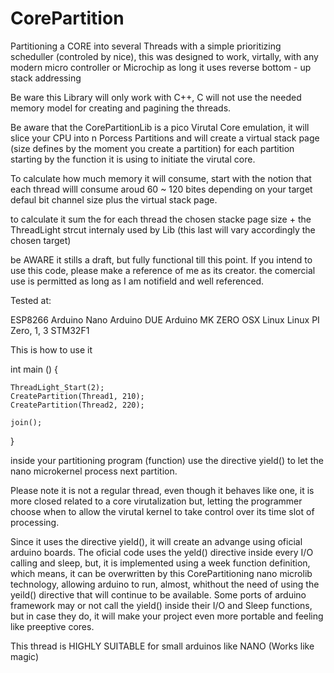 # CorePartition
Partitioning a CORE into several Threads with a simple prioritizing scheduller (controled by nice), this was designed to work, virtally, with any modern micro controller or Microchip as long it uses reverse bottom - up stack addressing

Be ware this Library will only work with C++, C will not use the needed memory model for creating and pagining the threads.

Be aware that the CorePartitionLib is a pico Virutal Core emulation, it will slice your CPU into n Porcess Partitions and will create  a virtual stack page (size defines by the moment you create a partition) for each partition starting by the function it is using to initiate the virutal core.

To calculate how much memory it will consume, start with the notion that each thread willl consume aroud 60 ~ 120 bites depending on your target defaul bit channel size plus the virtual stack page. 

 to calculate it sum the for each thread the chosen stacke page size + the ThreadLight strcut internaly used by Lib (this last will vary accordingly the chosen target)

be AWARE it stills a draft, but fully functional till this point. If you intend  to use this code, please make a reference of me as its creator. the comercial use is permitted as long as I am notifield and well referenced.

Tested at:

   ESP8266
   Arduino Nano
   Arduino DUE
   Arduino MK ZERO
   OSX
   Linux
   Linux PI Zero, 1, 3 
   STM32F1

This is how to use it 


int main ()
{

    ThreadLight_Start(2);   
    CreatePartition(Thread1, 210);
    CreatePartition(Thread2, 220);

    join();
}


inside your partitioning program (function) use the directive yield() to let the nano microkernel process next partition.

Please note it is not a regular thread, even though it behaves like one, it is more closed related to a core virutalization but, letting the programmer choose when to allow the virutal kernel to take control over its time slot of processing.

Since it uses the directive yield(), it will create an advange using oficial arduino boards. The oficial code uses the yeld() directive inside every I/O calling and sleep, but, it is implemented using a week function definition, which means, it can be overwritten by this CorePartitioning nano microlib technology, allowing arduino to run, almost, whithout the need of using the yeild() directive that will continue to be available. Some ports of arduino framework may or not call the yield() inside their I/O and Sleep functions, but in case they do, it will make your project even more portable and feeling like preeptive cores.

This thread is HIGHLY SUITABLE for small arduinos like NANO (Works like magic)

